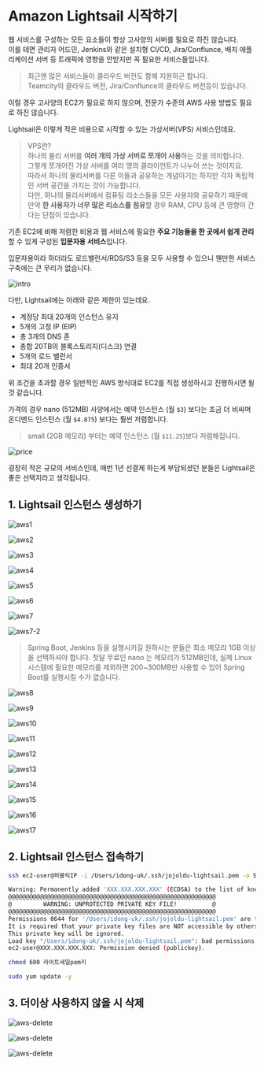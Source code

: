 # Amazon Lightsail 시작하기

웹 서비스를 구성하는 모든 요소들이 항상 고사양의 서버를 필요로 하진 않습니다.  
이를 테면 관리자 어드민, Jenkins와 같은 설치형 CI/CD, Jira/Conflunce, 배치 애플리케이션 서버 등 트래픽에 영향을 안받지만 꼭 필요한 서비스들입니다.  

> 최근엔 많은 서비스들이 클라우드 버전도 함께 지원하곤 합니다.  
> Teamcity의 클라우드 버전, Jira/Conflunce의 클라우드 버전등이 있습니다.

이럴 경우 고사양의 EC2가 필요로 하지 않으며, 전문가 수준의 AWS 사용 방법도 필요로 하진 않습니다.  
  
Lightsail은 이렇게 작은 비용으로 시작할 수 있는 가상서버(VPS) 서비스인데요.  

> VPS란?  
> 하나의 물리 서버를 **여러 개의 가상 서버로 쪼개어 사용**하는 것을 의미합니다.  
> 그렇게 쪼개어진 가상 서버를 여러 명의 클라이언트가 나누어 쓰는 것이지요.  
> 따라서 하나의 물리서버를 다른 이들과 공유하는 개념이기는 하지만 각자 독립적인 서버 공간을 가지는 것이 가능합니다.  
> 다만, 하나의 물리서버에서 컴퓨팅 리소스들을 모든 사용자와 공유하기 때문에 만약 **한 사용자가 너무 많은 리소스를 점유**할 경우 RAM, CPU 등에 큰 영향이 간다는 단점이 있습니다.

기존 EC2에 비해 저렴한 비용과 웹 서비스에 필요한 **주요 기능들을 한 곳에서 쉽게 관리**할 수 있게 구성된 **입문자용 서비스**입니다.
  
입문자용이라 하더라도 로드밸런서/RDS/S3 등을 모두 사용할 수 있으니 웬만한 서비스 구축에는 큰 무리가 없습니다.  

![intro](./images/intro.png)


다만, Lightsail에는 아래와 같은 제한이 있는데요.

* 계정당 최대 20개의 인스턴스 유지
* 5개의 고정 IP (EIP) 
* 총 3개의 DNS 존 
* 총합 20TB의 블록스토리지(디스크) 연결
* 5개의 로드 밸런서
* 최대 20개 인증서

위 조건을 초과할 경우 일반적인 AWS 방식대로 EC2를 직접 생성하시고 진행하시면 될 것 같습니다.  
  
가격의 경우 nano (512MB) 사양에서는 예약 인스턴스 (월 ```$3```) 보다는 조금 더 비싸며 온디멘드 인스턴스 (월 ```$4.875```) 보다는 훨씬 저렴합니다.  

> small (2GB 메모리) 부터는 예약 인스턴스 (월 ```$11.25```)보다 저렴해집니다.  

![price](./images/price.png)

굉장히 작은 규모의 서비스인데, 매번 1년 선결제 하는게 부담되셨던 분들은 Lightsail은 좋은 선택지라고 생각됩니다.


## 1. Lightsail 인스턴스 생성하기


![aws1](./images/aws1.png)

![aws2](./images/aws2.png)

![aws3](./images/aws3.png)

![aws4](./images/aws4.png)

![aws5](./images/aws5.png)

![aws6](./images/aws6.png)

![aws7](./images/aws7.png)

![aws7-2](./images/aws7-2.png)

> Spring Boot, Jenkins 등을 실행시키길 원하시는 분들은 최소 메모리 1GB 이상을 선택하셔야 합니다.
> 첫달 무료인 nano 는 메모리가 512MB인데, 실제 Linux 시스템에 필요한 메모리를 제외하면 200~300MB만 사용할 수 있어 Spring Boot를 실행시킬 수가 없습니다. 

![aws8](./images/aws8.png)

![aws9](./images/aws9.png)

![aws10](./images/aws10.png)

![aws11](./images/aws11.png)

![aws12](./images/aws12.png)

![aws13](./images/aws13.png)

![aws14](./images/aws14.png)

![aws15](./images/aws15.png)

![aws16](./images/aws16.png)

![aws17](./images/aws17.png)


## 2. Lightsail 인스턴스 접속하기

```bash
ssh ec2-user@퍼블릭IP -i /Users/idong-uk/.ssh/jojoldu-lightsail.pem -o StrictHostKeyChecking=no
```

```bash
Warning: Permanently added 'XXX.XXX.XXX.XXX' (ECDSA) to the list of known hosts.
@@@@@@@@@@@@@@@@@@@@@@@@@@@@@@@@@@@@@@@@@@@@@@@@@@@@@@@@@@@
@         WARNING: UNPROTECTED PRIVATE KEY FILE!          @
@@@@@@@@@@@@@@@@@@@@@@@@@@@@@@@@@@@@@@@@@@@@@@@@@@@@@@@@@@@
Permissions 0644 for '/Users/idong-uk/.ssh/jojoldu-lightsail.pem' are too open.
It is required that your private key files are NOT accessible by others.
This private key will be ignored.
Load key "/Users/idong-uk/.ssh/jojoldu-lightsail.pem": bad permissions
ec2-user@XXX.XXX.XXX.XXX: Permission denied (publickey).
```

```bash
chmod 600 라이트세일pem키
```


```bash
sudo yum update -y
```




 
## 3. 더이상 사용하지 않을 시 삭제

![aws-delete](./images/aws-delete-eip1.png)

![aws-delete](./images/aws-delete-eip2.png)

![aws-delete](./images/aws-delete.png)